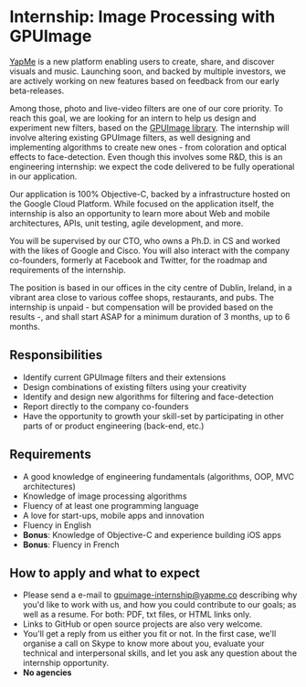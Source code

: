 # Internship: Image Processing with GPUImage

[YapMe](https://www.yapme.co) is a new platform enabling users to create, share, and discover visuals and music. Launching soon, and backed by multiple investors, we are actively working on new features based on feedback from our early beta-releases.

Among those, photo and live-video filters are one of our core priority. To reach this goal, we are looking for an intern to help us design and experiment new filters, based on the [GPUImage library](https://github.com/BradLarson/GPUImage). The internship will involve altering existing GPUImage filters, as well designing and implementing algorithms to create new ones - from coloration and optical effects to face-detection. Even though this involves some R&D, this is an engineering internship: we expect the code delivered to be fully operational in our application.

Our application is 100% Objective-C, backed by a infrastructure hosted on the Google Cloud Platform. While focused on the application itself, the internship is also an opportunity to learn more about Web and mobile architectures, APIs, unit testing, agile development, and more.

You will be supervised by our CTO, who owns a Ph.D. in CS and worked with the likes of Google and Cisco. You will also interact with the company co-founders, formerly at Facebook and Twitter, for the roadmap and requirements of the internship.

The position is based in our offices in the city centre of Dublin, Ireland, in a vibrant area close to various coffee shops, restaurants, and pubs. The internship is unpaid - but compensation will be provided based on the results -, and shall start ASAP for a minimum duration of 3 months, up to 6 months.

## Responsibilities

- Identify current GPUImage filters and their extensions
- Design combinations of existing filters using your creativity
- Identify and design new algorithms for filtering and face-detection
- Report directly to the company co-founders
- Have the opportunity to growth your skill-set by participating in other parts of or product engineering (back-end, etc.)

## Requirements

- A good knowledge of engineering fundamentals (algorithms, OOP, MVC architectures)
- Knowledge of image processing algorithms
- Fluency of at least one programming language
- A love for start-ups, mobile apps and innovation
- Fluency in English
- **Bonus**: Knowledge of Objective-C and experience building iOS apps
- **Bonus**: Fluency in French

## How to apply and what to expect

- Please send a e-mail to <gpuimage-internship@yapme.co> describing why you'd like to work with us, and how you could contribute to our goals; as well as a resume. For both: PDF, txt files, or HTML links only.
- Links to GitHub or open source projects are also very welcome.
- You'll get a reply from us either you fit or not. In the first case, we'll organise a call on Skype to know more about you, evaluate your technical and interpersonal skills, and let you ask any question about the internship opportunity.
- **No agencies**
